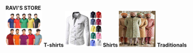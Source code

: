 <!DOCTYPE html>
<html lang="en">
<head>
    <b> RAVI'S STORE </b><br>
</head>
<body>
    <img src="t-shirts.jpg" 
    width="100px" height="100px"> 
    <b> T-shirts </b>
    <img src="shirts.jpg"
    width="100px" height="100px">
    <b> Shirts </b>
    <img src="traditional.jpeg"
    width="100px" height="100px">
    <b> Traditionals </b>
</body>